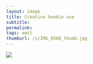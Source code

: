 ```yaml
---
layout: image
title: Creative hoodie use
subtitle: 
permalink: 
tags: emil
thumburl: /i/IMG_0560_thumb.jpg
---
```

![]({{site.url}}/i/IMG_0560_thumb.jpg)
